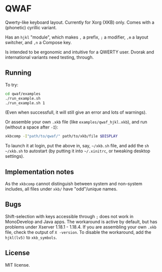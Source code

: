QWAF
====

Qwerty-like keyboard layout.
Currently for Xorg (XKB) only.
Comes with a (phonetic) cyrillic variant.

Has an `hjkl` "module", which makes `,` a prefix, `;` a modifier,
`,m` a layout switcher, and `,n` a Compose key.

Is intended to be ergonomic and intuitive for a QWERTY user.
Dvorak and international variants need testing, through.

Running
-------
To try:
```sh
cd qwaf/examples
./run_example.sh
./run_example.sh 1
```
(Even when successfull, it will still give an error and lots of warnings).

Or assemble your own `.xkb` file (like `examples/qwaf_hjkl.xkb`),
and run (without a space after `-I`):
```sh
xkbcomp -I"path/to/qwaf/" path/to/xkb/file $DISPLAY
```
To launch it at login, put the above in, say, `~/xkb.sh` file,
and add the `sh ~/xkb.sh` to autostart
(by putting it into `~/.xinitrc`, or tweaking desktop settings).

Implementation notes
--------------------
As the `xkbcomp` cannot distinguish between system and non-system includes,
all files under `xkb/` have "odd"/unique names.

Bugs
----
Shift-selection with keys accessible through `;` does not work in MonoDevelop and Java apps.
The workaround is active by default, but has problems under Xserver 1.18.1 - 1.18.4.
If you are assembling your own `.xkb` file, check the output of `X -version`.
To disable the workaround, add the `hjkl(lv5)` to `xkb_symbols`.

License
-------
MIT license.
